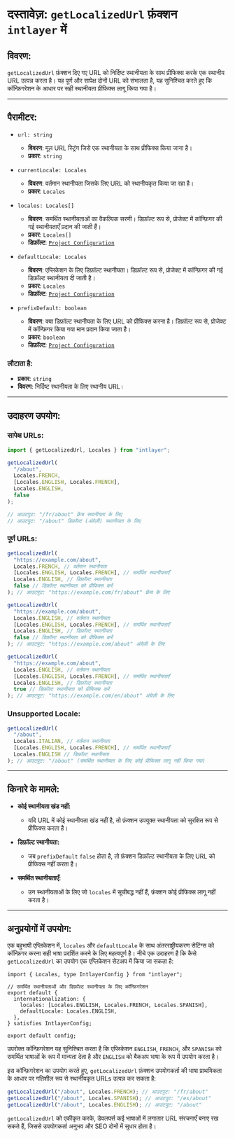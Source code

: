 # दस्तावेज़: `getLocalizedUrl` फ़ंक्शन `intlayer` में

## विवरण:

`getLocalizedUrl` फ़ंक्शन दिए गए URL को निर्दिष्ट स्थानीयता के साथ प्रीफिक्स करके एक स्थानीय URL उत्पन्न करता है। यह पूर्ण और सापेक्ष दोनों URL को संभालता है, यह सुनिश्चित करते हुए कि कॉन्फ़िगरेशन के आधार पर सही स्थानीयता प्रीफिक्स लागू किया गया है।

---

## पैरामीटर:

- `url: string`

  - **विवरण**: मूल URL स्ट्रिंग जिसे एक स्थानीयता के साथ प्रीफिक्स किया जाना है।
  - **प्रकार**: `string`

- `currentLocale: Locales`

  - **विवरण**: वर्तमान स्थानीयता जिसके लिए URL को स्थानीयकृत किया जा रहा है।
  - **प्रकार**: `Locales`

- `locales: Locales[]`

  - **विवरण**: समर्थित स्थानीयताओं का वैकल्पिक सरणी। डिफ़ॉल्ट रूप से, प्रोजेक्ट में कॉन्फ़िगर की गई स्थानीयताएँ प्रदान की जाती हैं।
  - **प्रकार**: `Locales[]`
  - **डिफ़ॉल्ट**: [`Project Configuration`](https://github.com/aymericzip/intlayer/blob/main/docs/hi/configuration.md#middleware)

- `defaultLocale: Locales`

  - **विवरण**: एप्लिकेशन के लिए डिफ़ॉल्ट स्थानीयता। डिफ़ॉल्ट रूप से, प्रोजेक्ट में कॉन्फ़िगर की गई डिफ़ॉल्ट स्थानीयता दी जाती है।
  - **प्रकार**: `Locales`
  - **डिफ़ॉल्ट**: [`Project Configuration`](https://github.com/aymericzip/intlayer/blob/main/docs/hi/configuration.md#middleware)

- `prefixDefault: boolean`
  - **विवरण**: क्या डिफ़ॉल्ट स्थानीयता के लिए URL को प्रीफिक्स करना है। डिफ़ॉल्ट रूप से, प्रोजेक्ट में कॉन्फ़िगर किया गया मान प्रदान किया जाता है।
  - **प्रकार**: `boolean`
  - **डिफ़ॉल्ट**: [`Project Configuration`](https://github.com/aymericzip/intlayer/blob/main/docs/hi/configuration.md#middleware)

### लौटाता है:

- **प्रकार**: `string`
- **विवरण**: निर्दिष्ट स्थानीयता के लिए स्थानीय URL।

---

## उदाहरण उपयोग:

### सापेक्ष URLs:

```typescript
import { getLocalizedUrl, Locales } from "intlayer";

getLocalizedUrl(
  "/about",
  Locales.FRENCH,
  [Locales.ENGLISH, Locales.FRENCH],
  Locales.ENGLISH,
  false
);

// आउटपुट: "/fr/about" फ़्रेंच स्थानीयता के लिए
// आउटपुट: "/about" डिफ़ॉल्ट (अंग्रेज़ी) स्थानीयता के लिए
```

### पूर्ण URLs:

```typescript
getLocalizedUrl(
  "https://example.com/about",
  Locales.FRENCH, // वर्तमान स्थानीयता
  [Locales.ENGLISH, Locales.FRENCH], // समर्थित स्थानीयताएँ
  Locales.ENGLISH, // डिफ़ॉल्ट स्थानीयता
  false // डिफ़ॉल्ट स्थानीयता को प्रीफिक्स करें
); // आउटपुट: "https://example.com/fr/about" फ़्रेंच के लिए

getLocalizedUrl(
  "https://example.com/about",
  Locales.ENGLISH, // वर्तमान स्थानीयता
  [Locales.ENGLISH, Locales.FRENCH], // समर्थित स्थानीयताएँ
  Locales.ENGLISH, // डिफ़ॉल्ट स्थानीयता
  false // डिफ़ॉल्ट स्थानीयता को प्रीफिक्स करें
); // आउटपुट: "https://example.com/about" अंग्रेज़ी के लिए

getLocalizedUrl(
  "https://example.com/about",
  Locales.ENGLISH, // वर्तमान स्थानीयता
  [Locales.ENGLISH, Locales.FRENCH], // समर्थित स्थानीयताएँ
  Locales.ENGLISH, // डिफ़ॉल्ट स्थानीयता
  true // डिफ़ॉल्ट स्थानीयता को प्रीफिक्स करें
); // आउटपुट: "https://example.com/en/about" अंग्रेज़ी के लिए
```

### Unsupported Locale:

```typescript
getLocalizedUrl(
  "/about",
  Locales.ITALIAN, // वर्तमान स्थानीयता
  [Locales.ENGLISH, Locales.FRENCH], // समर्थित स्थानीयताएँ
  Locales.ENGLISH // डिफ़ॉल्ट स्थानीयता
); // आउटपुट: "/about" (समर्थित स्थानीयता के लिए कोई प्रीफिक्स लागू नहीं किया गया)
```

---

## किनारे के मामले:

- **कोई स्थानीयता खंड नहीं:**

  - यदि URL में कोई स्थानीयता खंड नहीं है, तो फ़ंक्शन उपयुक्त स्थानीयता को सुरक्षित रूप से प्रीफिक्स करता है।

- **डिफ़ॉल्ट स्थानीयता:**

  - जब `prefixDefault` `false` होता है, तो फ़ंक्शन डिफ़ॉल्ट स्थानीयता के लिए URL को प्रीफिक्स नहीं करता है।

- **समर्थित स्थानीयताएँ:**
  - उन स्थानीयताओं के लिए जो `locales` में सूचीबद्ध नहीं हैं, फ़ंक्शन कोई प्रीफिक्स लागू नहीं करता है।

---

## अनुप्रयोगों में उपयोग:

एक बहुभाषी एप्लिकेशन में, `locales` और `defaultLocale` के साथ अंतरराष्ट्रीयकरण सेटिंग्स को कॉन्फ़िगर करना सही भाषा प्रदर्शित करने के लिए महत्वपूर्ण है। नीचे एक उदाहरण है कि कैसे `getLocalizedUrl` का उपयोग एक एप्लिकेशन सेटअप में किया जा सकता है:

```tsx
import { Locales, type IntlayerConfig } from "intlayer";

// समर्थित स्थानीयताओं और डिफ़ॉल्ट स्थानीयता के लिए कॉन्फ़िगरेशन
export default {
  internationalization: {
    locales: [Locales.ENGLISH, Locales.FRENCH, Locales.SPANISH],
    defaultLocale: Locales.ENGLISH,
  },
} satisfies IntlayerConfig;

export default config;
```

उपरोक्त कॉन्फ़िगरेशन यह सुनिश्चित करता है कि एप्लिकेशन `ENGLISH`, `FRENCH`, और `SPANISH` को समर्थित भाषाओं के रूप में मान्यता देता है और `ENGLISH` को बैकअप भाषा के रूप में उपयोग करता है।

इस कॉन्फ़िगरेशन का उपयोग करते हुए, `getLocalizedUrl` फ़ंक्शन उपयोगकर्ता की भाषा प्राथमिकता के आधार पर गतिशील रूप से स्थानीयकृत URLs उत्पन्न कर सकता है:

```typescript
getLocalizedUrl("/about", Locales.FRENCH); // आउटपुट: "/fr/about"
getLocalizedUrl("/about", Locales.SPANISH); // आउटपुट: "/es/about"
getLocalizedUrl("/about", Locales.ENGLISH); // आउटपुट: "/about"
```

`getLocalizedUrl` को एकीकृत करके, डेवलपर्स कई भाषाओं में लगातार URL संरचनाएँ बनाए रख सकते हैं, जिससे उपयोगकर्ता अनुभव और SEO दोनों में सुधार होता है।
